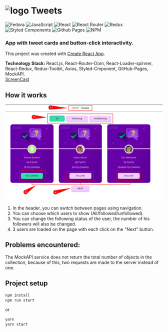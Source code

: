 #  ![logo](./public/favicon.ico) Tweets

![Fedora](https://img.shields.io/badge/Fedora-294172?style=for-the-badge&logo=fedora&logoColor=white)
![JavaScript](https://img.shields.io/badge/javascript-%23323330.svg?style=for-the-badge&logo=javascript&logoColor=%23F7DF1E)
![React](https://img.shields.io/badge/react-%2320232a.svg?style=for-the-badge&logo=react&logoColor=%2361DAFB) 
![React Router](https://img.shields.io/badge/React_Router-CA4245?style=for-the-badge&logo=react-router&logoColor=white)
![Redux](https://img.shields.io/badge/redux-%23593d88.svg?style=for-the-badge&logo=redux&logoColor=white) 
![Styled Components](https://img.shields.io/badge/styled--components-DB7093?style=for-the-badge&logo=styled-components&logoColor=white)
![Github Pages](https://img.shields.io/badge/github%20pages-121013?style=for-the-badge&logo=github&logoColor=white)
![NPM](https://img.shields.io/badge/NPM-%23CB3837.svg?style=for-the-badge&logo=npm&logoColor=white)

### App with tweet cards and button-click interactivity.
This project was created with
[Create React App](https://github.com/facebook/create-react-app).

__Technology Stack:__ React.js, React-Router-Dom, React-Loader-spinner, React-Redux, Redux-Toolkit, Axios, Styled-Cmponent, GitHub-Pages, MockAPI. <br/>
[ScreenCast](https://drive.google.com/file/d/18NCuH6PcjQYsLj3x-WrKDucd4ZQPg1zP/view?usp=sharing)

  
  

## How it works

![How it works](./assets/tweets.png)

1. In the header, you can switch between pages using navigation.
2. You can choose which users to show (All/followed/unfollowed).
3. You can change the following status of the user, the number of his followers will also be changed.
4. 3 users are loaded on the page with each click on the "Next" button.

## Problems encountered:

The MockAPI service does not return the total number of objects in the collection, because of this, two requests are made to the server instead of one.

## Project setup

```
npm install
npm run start
```
or
```
yarn
yarn start
```
